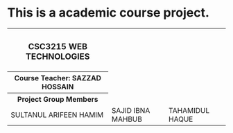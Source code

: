 # This is a academic course project.

<table>
  <tr>
    <th><h3>CSC3215	WEB TECHNOLOGIES</h3></h>
  </tr>
  
  <tr>
  <th>Course Teacher: SAZZAD HOSSAIN</th>
  </tr>
  
  <tr>
   <th>Project Group Members</th>
  </tr>
  
  <tr>
   <td>SULTANUL ARIFEEN HAMIM</td>
   <td>SAJID IBNA MAHBUB</td>
   <td>TAHAMIDUL HAQUE</td>
  </tr>
</table>
